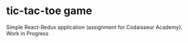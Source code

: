 # tic-tac-toe game 
Simple React-Redux application (assignment for Codaisseur Academy). Work in Progress

